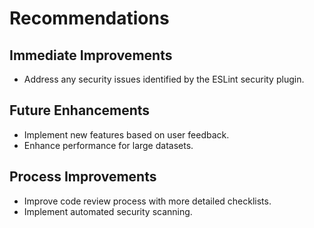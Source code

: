 # Recommendations

## Immediate Improvements
- Address any security issues identified by the ESLint security plugin.

## Future Enhancements
- Implement new features based on user feedback.
- Enhance performance for large datasets.

## Process Improvements
- Improve code review process with more detailed checklists.
- Implement automated security scanning.
